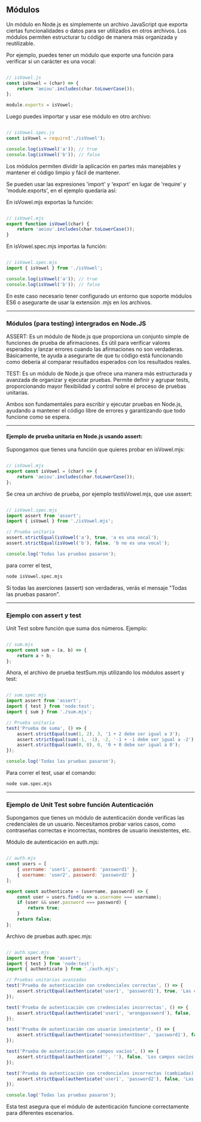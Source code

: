 ## Módulos 

Un módulo en Node.js es simplemente un archivo JavaScript que exporta ciertas funcionalidades o datos para ser utilizados en otros archivos. Los módulos permiten estructurar tu código de manera más organizada y reutilizable.

Por ejemplo, puedes tener un módulo que exporte una función para verificar si un carácter es una vocal:

```javascript

// isVowel.js
const isVowel = (char) => {
    return 'aeiou'.includes(char.toLowerCase());
};

module.exports = isVowel;
```

Luego puedes importar y usar ese módulo en otro archivo:

```javascript

// isVowel.spec.js
const isVowel = require('./isVowel');

console.log(isVowel('a')); // true
console.log(isVowel('b')); // false
```

Los módulos permiten dividir la aplicación en partes más manejables y mantener el código limpio y fácil de mantener. 

Se pueden usar las expresiones 'import' y 'export' en lugar de 'require' y 'module.exports', en el ejemplo quedaría así:

En isVowel.mjs exportas la función:

```javascript

// isVowel.mjs
export function isVowel(char) {
    return 'aeiou'.includes(char.toLowerCase());
}
```

En isVowel.spec.mjs importas la función:

```javascript

// isVowel.spec.mjs
import { isVowel } from './isVowel';

console.log(isVowel('a')); // true
console.log(isVowel('b')); // false
```

En este caso necesario tener configurado un entorno que soporte módulos ES6 o asegurarte de usar la extensión .mjs en los archivos. 


___________________

### Módulos (para testing) intergrados en Node.JS

ASSERT: Es un módulo de Node.js que proporciona un conjunto simple de funciones de prueba de afirmaciones. Es útil para verificar valores esperados y lanzar errores cuando las afirmaciones no son verdaderas. Básicamente, te ayuda a asegurarte de que tu código está funcionando como debería al comparar resultados esperados con los resultados reales.

TEST: Es un módulo de Node.js que ofrece una manera más estructurada y avanzada de organizar y ejecutar pruebas. Permite definir y agrupar tests, proporcionando mayor flexibilidad y control sobre el proceso de pruebas unitarias.

Ambos son fundamentales para escribir y ejecutar pruebas en Node.js, ayudando a mantener el código libre de errores y garantizando que todo funcione como se espera.

________________

#### Ejemplo de prueba unitaria en Node.js usando assert:

Supongamos que tienes una función que quieres probar en isVowel.mjs:

```javascript

// isVowel.mjs
export const isVowel = (char) => {
    return 'aeiou'.includes(char.toLowerCase());
};
```
Se crea un archivo de prueba, por ejemplo testIsVowel.mjs, que use assert:

```javascript

// isVowel.spec.mjs
import assert from 'assert';
import { isVowel } from './isVowel.mjs';

// Prueba unitaria
assert.strictEqual(isVowel('a'), true, 'a es una vocal');
assert.strictEqual(isVowel('b'), false, 'b no es una vocal');

console.log('Todas las pruebas pasaron');
```
para correr el test, 

``` bash
node isVowel.spec.mjs
```  

Si todas las aserciones (assert) son verdaderas, verás el mensaje "Todas las pruebas pasaron". 

__________________

### Ejemplo con assert y test

Unit Test sobre función que suma dos números. Ejemplo:

```javascript

// sum.mjs
export const sum = (a, b) => {
    return a + b;
};
```

Ahora, el archivo de prueba testSum.mjs utilizando los módulos assert y test:

```javascript

// sum.spec.mjs
import assert from 'assert';
import { test } from 'node:test';
import { sum } from './sum.mjs';

// Prueba unitaria
test('Prueba de suma', () => {
    assert.strictEqual(sum(1, 2), 3, '1 + 2 debe ser igual a 3');
    assert.strictEqual(sum(-1, -1), -2, '-1 + -1 debe ser igual a -2');
    assert.strictEqual(sum(0, 0), 0, '0 + 0 debe ser igual a 0');
});

console.log('Todas las pruebas pasaron');
```

Para correr el test, usar el comando:

```bash
node sum.spec.mjs

```
______________

### Ejemplo de Unit Test sobre función Autenticación 

Supongamos que tienes un módulo de autenticación donde verificas las credenciales de un usuario. Necesitamos probar varios casos, como contraseñas correctas e incorrectas, nombres de usuario inexistentes, etc.

Módulo de autenticación en auth.mjs:

```javascript

// auth.mjs
const users = [
    { username: 'user1', password: 'password1' },
    { username: 'user2', password: 'password2' }
];

export const authenticate = (username, password) => {
    const user = users.find(u => u.username === username);
    if (user && user.password === password) {
        return true;
    }
    return false;
};

```

Archivo de pruebas auth.spec.mjs:

```javascript

// auth.spec.mjs
import assert from 'assert';
import { test } from 'node:test';
import { authenticate } from './auth.mjs';

// Pruebas unitarias avanzadas
test('Prueba de autenticación con credenciales correctas', () => {
    assert.strictEqual(authenticate('user1', 'password1'), true, 'Las credenciales correctas deberían autenticar al usuario');
});

test('Prueba de autenticación con credenciales incorrectas', () => {
    assert.strictEqual(authenticate('user1', 'wrongpassword'), false, 'Las credenciales incorrectas no deberían autenticar al usuario');
});

test('Prueba de autenticación con usuario inexistente', () => {
    assert.strictEqual(authenticate('nonexistentUser', 'password1'), false, 'Un usuario inexistente no debería ser autenticado');
});

test('Prueba de autenticación con campos vacíos', () => {
    assert.strictEqual(authenticate('', ''), false, 'Los campos vacíos no deberían autenticar a ningún usuario');
});

test('Prueba de autenticación con credenciales incorrectas (cambiadas) ', () => {
    assert.strictEqual(authenticate('user1', 'password2'), false, 'Las credenciales incorrectas no deberían autenticar al usuario');
});

console.log('Todas las pruebas pasaron');
```

Esta test asegura que el módulo de autenticación funcione correctamente para diferentes escenarios. 


<!--
lista de usuarios, cada uno con un nombre de usuario (username) y una contraseña (password).

const users = [    
    { username: 'user1', password: 'password1' },
    { username: 'user2', password: 'password2' }
];

    
función de autenticación:

export const authenticate = (username, password) => {
    const user = users.find(u => u.username === username);
    if (user && user.password === password) {
        return true;
    }
    return false;
};

- Búsqueda de usuario: 
    - const user = users.find(u => u.username === username); 

Se busca un usuario en la lista cuyo nombre de usuario coincida con el proporcionado.

- Verificación de contraseña: 
    - if (user && user.password === password) 

Si se encuentra el usuario y la contraseña proporcionada coincide con la almacenada, devuelve true, indicando una autenticación exitosa.

Resultado por defecto: 
    - return false; 
    Si no se encuentra el usuario o la contraseña no coincide, devuelve false, indicando que la autenticación falló.

Básicamente, este módulo permite verificar si un par username/password es válido según una lista predefinida de usuarios.
-->
